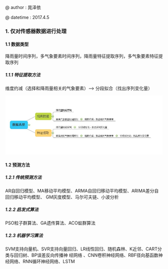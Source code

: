 @ author : 晁泽依

@ datetime : 2017.4.5

### 1. 仅对传感器数据进行处理

#### 1.1 数据类型

降雨量时间序列，多气象要素时间序列，降雨量特征提取序列，多气象要素特征提取序列

##### 1.1.1 特征提取方法

维度约减（选择和降雨量相关的气象要素）——>    分段拟合（找出序列变化量）

![04.jpg](https://github.com/ChaoZeyi/WSN/blob/master/photos/04.jpg?raw=true)

#### 1.2 预测方法

 ##### 1.2.1 传统预测方法

AR自回归模型、MA移动平均模型、ARMA自回归移动平均模型、ARIMA差分自回归移动平均模型、 GM灰度模型、马尔可夫链、小波分析

##### 1.2.2 启发式算法

PSO粒子群算法、GA遗传算法、ACO蚁群算法

##### 1.2.3 机器学习算法

 SVM支持向量机、SVR支持向量回归、LR线性回归、随机森林、K近邻、CART分类与回归树、BP误差反向传播神 经网络 、CNN卷积神经网络、RBF径向基函数神经网络、RNN循环神经网络、LSTM